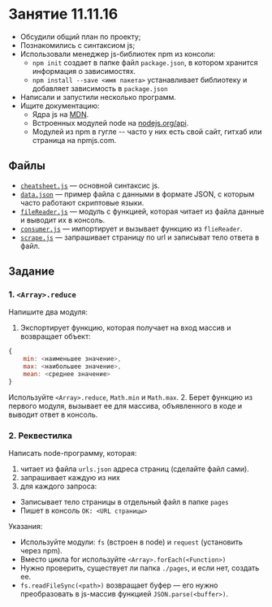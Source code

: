 # Занятие 11.11.16

* Обсудили общий план по проекту;
* Познакомились с синтаксиом js;
* Использовали менеджер js-библиотек npm из консоли:
  * `npm init` создает в папке файл `package.json`, в котором хранится информация о зависимостях.
  * `npm install --save <имя пакета>` устанавливает библиотеку и добавляет зависимость в `package.json`
* Написали и запустили несколько программ.
* Ищите документацию:
  * Ядра js на [MDN](https://developer.mozilla.org/en-US/).
  * Встроенных модулей node на [nodejs.org/api](https://nodejs.org/api).
  * Модулей из npm в гугле -- часто у них есть свой сайт, гитхаб или страница на npmjs.com.

## Файлы

* [`cheatsheet.js`]() — основной синтаксис js.
* [`data.json`]() — пример файла с данными в формате JSON, с которым часто работают скриптовые языки.
* [`fileReader.js`]() — модуль с функцией, которая читает из файла данные и выводит их в консоль.
* [`consumer.js`]() — импортирует и вызывает функцию из `flieReader`.
* [`scrape.js`]() — запрашивает страницу по url и записыват тело ответа в файл.

## Задание

### 1. `<Array>.reduce`
Напишите два модуля:
1. Экспортирует функцию, которая получает на вход массив и возвращает объект:
```js
{
    min: <наименьшее значение>,
    max: <наибольшее значение>,
    mean: <среднее значение>
}
```
Используйте `<Array>.reduce`, `Math.min` и `Math.max`.
2. Берет функцию из первого модуля, вызывает ее для массива, объявленного в коде и выводит ответ в консоль.

### 2. Реквестилка

Написать node-программу, которая:

1. читает из файла `urls.json` адреса страниц (сделайте файл сами).
2. запрашивает каждую из них
3. для каждого запроса:
  - Записывает тело страницы в отдельный файл в папке `pages`
  - Пишет в консоль `OK: <URL страницы>`

Указания:

* Используйте модули: `fs` (встроен в node) и `request` (установить через npm).
* Вместо цикла for используйте `<Array>.forEach(<Function>)`
* Нужно проверить, существует ли папка `./pages`, и если нет, создать ее.
* `fs.readFileSync(<path>)` возвращает буфер — его нужно преобразовать в js-массив
функцией `JSON.parse(<buffer>)`.
